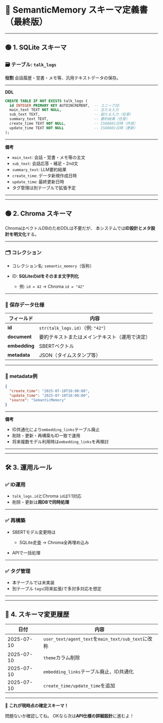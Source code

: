 # 📂 SemanticMemory スキーマ定義書（最終版）

---

## 🟢 1. SQLite スキーマ

### 🗃️ **テーブル: `talk_logs`**

**役割**
会話履歴・覚書・メモ等、汎用テキストデータの保存。

---

**DDL**

```sql
CREATE TABLE IF NOT EXISTS talk_logs (
  id INTEGER PRIMARY KEY AUTOINCREMENT,  -- ユニークID
  main_text TEXT NOT NULL,               -- 主たる入力
  sub_text TEXT,                         -- 副たる入力（任意）
  summary_text TEXT,                     -- 要約結果（任意）
  create_time TEXT NOT NULL,             -- ISO8601日時（作成）
  update_time TEXT NOT NULL              -- ISO8601日時（更新）
);
```

---

**備考**

* `main_text`: 会話・覚書・メモ等の主文
* `sub_text`: 会話応答・補足・2nd文
* `summary_text`: LLM要約結果
* `create_time`: データ新規作成日時
* `update_time`: 最終更新日時
* タグ管理は別テーブルで拡張予定

---

---

## 🟢 2. Chroma スキーマ

ChromaはベクトルDBのためDDLは不要だが、
本システムでは**ID設計とメタ設計を明文化**する。

---

### 🗂️ **コレクション**

* コレクション名: `semantic_memory`（仮称）
* ID: **SQLiteのidをそのまま文字列化**

  * 例: `id = 42` → Chroma `id = "42"`

---

### 📝 **保存データ仕様**

| フィールド         | 内容                             |
| ------------- | ------------------------------ |
| **id**        | `str(talk_logs.id)`（例: `"42"`） |
| **document**  | 要約テキストまたはメインテキスト（運用で決定）        |
| **embedding** | SBERTベクトル                      |
| **metadata**  | JSON（タイムスタンプ等）                 |

---

### 🌿 **metadata例**

```json
{
  "create_time": "2025-07-10T10:00:00",
  "update_time": "2025-07-10T10:00:00",
  "source": "SemanticMemory"
}
```

---

**備考**

* ID共通化により`embedding_links`テーブル廃止
* 削除・更新・再構築もID一致で運用
* 将来複数モデル利用時は`embedding_links`を再検討

---

---

## 🛠️ 3. 運用ルール

### ✅ ID運用

* `talk_logs.id`とChroma `id`は1:1対応
* 削除・更新は**両DBで同時処理**

---

### ✅ 再構築

* SBERTモデル変更時は

  * SQLite走査 → Chroma全再埋め込み
* APIで一括処理

---

### ✅ タグ管理

* 本テーブルでは未実装
* 別テーブル `tags`(将来拡張)で多対多対応を想定

---

---

## 📝 4. スキーマ変更履歴

| 日付         | 内容                                             |
| ---------- | ---------------------------------------------- |
| 2025-07-10 | `user_text/agent_text`を`main_text/sub_text`に改称 |
| 2025-07-10 | `theme`カラム削除                                   |
| 2025-07-10 | `embedding_links`テーブル廃止、ID共通化                  |
| 2025-07-10 | `create_time/update_time`を追加                   |

---

👀
**これが現時点の確定スキーマ！**

問題ないか確認してね。
OKなら次は**API仕様の詳細設計**に進むよ！
